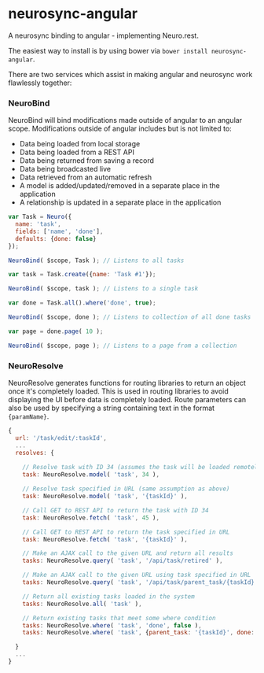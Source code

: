 # neurosync-angular

A neurosync binding to angular - implementing Neuro.rest.

The easiest way to install is by using bower via `bower install neurosync-angular`.

There are two services which assist in making angular and neurosync work flawlessly together:

### NeuroBind

NeuroBind will bind modifications made outside of angular to an angular scope.
Modifications outside of angular includes but is not limited to:

- Data being loaded from local storage
- Data being loaded from a REST API
- Data being returned from saving a record
- Data being broadcasted live
- Data retrieved from an automatic refresh
- A model is added/updated/removed in a separate place in the application
- A relationship is updated in a separate place in the application

```javascript
var Task = Neuro({
  name: 'task',
  fields: ['name', 'done'],
  defaults: {done: false}
});

NeuroBind( $scope, Task ); // Listens to all tasks

var task = Task.create({name: 'Task #1'});

NeuroBind( $scope, task ); // Listens to a single task

var done = Task.all().where('done', true);

NeuroBind( $scope, done ); // Listens to collection of all done tasks

var page = done.page( 10 );

NeuroBind( $scope, page ); // Listens to a page from a collection
```

### NeuroResolve

NeuroResolve generates functions for routing libraries to return an object
once it's completely loaded. This is used in routing libraries to avoid displaying the
UI before data is completely loaded. Route parameters can also be used by specifying a string containing text in the format `{paramName}`.

```javascript
{
  url: '/task/edit/:taskId',
  ...
  resolves: {
    
    // Resolve task with ID 34 (assumes the task will be loaded remotely already)
    task: NeuroResolve.model( 'task', 34 ),

    // Resolve task specified in URL (same assumption as above)
    task: NeuroResolve.model( 'task', '{taskId}' ),

    // Call GET to REST API to return the task with ID 34
    task: NeuroResolve.fetch( 'task', 45 ),

    // Call GET to REST API to return the task specified in URL
    task: NeuroResolve.fetch( 'task', '{taskId}' ),

    // Make an AJAX call to the given URL and return all results
    tasks: NeuroResolve.query( 'task', '/api/task/retired' ),

    // Make an AJAX call to the given URL using task specified in URL
    tasks: NeuroResolve.query( 'task', '/api/task/parent_task/{taskId}' ),

    // Return all existing tasks loaded in the system
    tasks: NeuroResolve.all( 'task' ),

    // Return existing tasks that meet some where condition
    tasks: NeuroResolve.where( 'task', 'done', false ),
    tasks: NeuroResolve.where( 'task', {parent_task: '{taskId}', done: true} ),

  }
  ...
}

```

